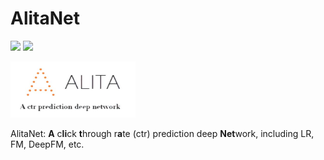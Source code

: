 # AlitaNet
![](https://img.shields.io/badge/language-python-blue.svg)
![](https://img.shields.io/badge/license-MIT-000000.svg)  


<img src="resource/logo2.jpg" alt="Sample"  width="200" height="90">


AlitaNet: **A** c**li**ck **t**hrough r**a**te (ctr) prediction deep **Net**work, including LR, FM, DeepFM, etc.   
